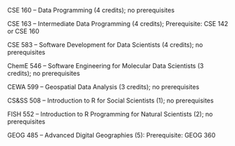 CSE 160 – Data Programming (4 credits); no prerequisites

CSE 163 – Intermediate Data Programming (4 credits); Prerequisite: CSE 142 or CSE 160

CSE 583 – Software Development for Data Scientists (4 credits); no prerequisites

ChemE 546 – Software Engineering for Molecular Data Scientists (3 credits); no prerequisites

CEWA 599 – Geospatial Data Analysis (3 credits); no prerequisites

CS&SS 508 – Introduction to R for Social Scientists (1); no prerequisites

FISH 552  – Introduction to R Programming for Natural Scientists (2); no prerequisites

GEOG 485 – Advanced Digital Geographies (5): Prerequisite: GEOG 360
